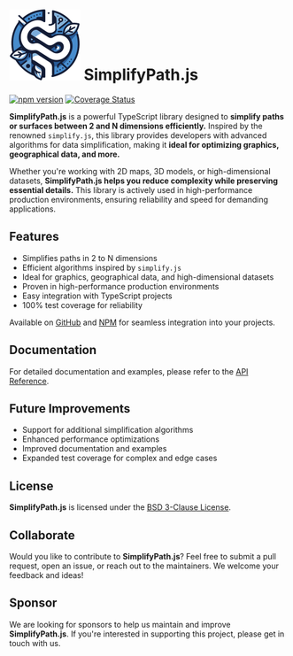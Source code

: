 # ![SimplifyPath.js](assets/simplify-path-js.png) SimplifyPath.js

[![npm version](https://img.shields.io/npm/v/simplify-path-js.svg?style=flat)](https://www.npmjs.com/package/simplify-path-js)
[![Coverage Status](https://img.shields.io/coveralls/ignlg/simplify-path-js/main.svg?style=flat)](https://coveralls.io/github/ignlg/simplify-path-js?branch=main)

**SimplifyPath.js** is a powerful TypeScript library designed to **simplify paths or surfaces between 2 and N dimensions efficiently.** Inspired by the renowned `simplify.js`, this library provides developers with advanced algorithms for data simplification, making it **ideal for optimizing graphics, geographical data, and more.**

Whether you're working with 2D maps, 3D models, or high-dimensional datasets, **SimplifyPath.js helps you reduce complexity while preserving essential details.** This library is actively used in high-performance production environments, ensuring reliability and speed for demanding applications.

## Features

- Simplifies paths in 2 to N dimensions
- Efficient algorithms inspired by `simplify.js`
- Ideal for graphics, geographical data, and high-dimensional datasets
- Proven in high-performance production environments
- Easy integration with TypeScript projects
- 100% test coverage for reliability

Available on [GitHub](https://github.com/ignlg/simplify-path-js) and [NPM](https://www.npmjs.com/package/simplify-path-js) for seamless integration into your projects.

## Documentation

For detailed documentation and examples, please refer to the [API Reference](https://ignlg.github.io/simplify-path-js/).

## Future Improvements

- Support for additional simplification algorithms
- Enhanced performance optimizations
- Improved documentation and examples
- Expanded test coverage for complex and edge cases

## License

**SimplifyPath.js** is licensed under the [BSD 3-Clause License](LICENSE).

## Collaborate

Would you like to contribute to **SimplifyPath.js**? Feel free to submit a pull request, open an issue, or reach out to the maintainers. We welcome your feedback and ideas!

## Sponsor

We are looking for sponsors to help us maintain and improve **SimplifyPath.js**. If you're interested in supporting this project, please get in touch with us.
